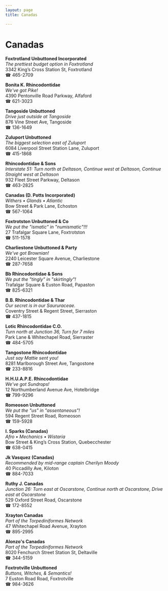 ```yaml
---
layout: page 
title: Canadas

---
```



# Canadas


 **Foxtrotland Unbuttoned Incorporated**  
_The prettiest budget option in Foxtrotland_  
3342 King’s Cross Station St, Foxtrotland  
☎ 465-2709

**Bonita K. Rhincodontidae**  
_We've got Pike!_  
4390 Pentonville Road Parkway, Alfaford  
☎ 621-3023

**Tangoside Unbuttoned**  
_Drive just outside at Tangoside_  
876 Vine Street Ave, Tangoside  
☎ 136-1649

**Zuluport Unbuttoned**  
_The biggest selection east of Zuluport_  
6084 Liverpool Street Station Lane, Zuluport  
☎ 415-1868

**Rhincodontidae & Sons**  
_Interstate 51: Turn north at Deltason, Continue west at Deltason, Continue Straight west at Deltason_  
932 Fleet Street Parkway, Deltason  
☎ 463-2825

**Canadas (D. Potts Incorporated)**  
_Withers • Glands • Atlantic_  
Bow Street & Park Lane, Echoston  
☎ 567-1064

**Foxtrotston Unbuttoned & Co**  
_We put the "ismatic" in "numismatic"!!!_  
27 Trafalgar Square Lane, Foxtrotston  
☎ 511-1578

**Charliestone Unbuttoned & Party**  
_We've got Brownian!_  
2240 Leicester Square Avenue, Charliestone  
☎ 287-7658

**Bb Rhincodontidae & Sons**  
_We put the "tingly" in "skirtingly"!_  
Trafalgar Square & Euston Road, Papaston  
☎ 825-6321

**B.B. Rhincodontidae & Thar**  
_Our secret is in our Saururaceae._  
Coventry Street & Regent Street, Sierraston  
☎ 437-1815

**Lotic Rhincodontidae C.O.**  
_Turn north at Junction 36, Turn for 7 miles_  
Park Lane & Whitechapel Road, Sierraster  
☎ 484-5705

**Tangostone Rhincodontidae**  
_Just say Mattie sent you!_  
8281 Marlborough Street Ave, Tangostone  
☎ 233-8816

**H.H.U.A.P.E. Rhincodontidae**  
_We've got Sundrops!_  
12 Northumberland Avenue Ave, Hotelbridge  
☎ 799-9296

**Romeoson Unbuttoned**  
_We put the "us" in "assentaneous"!_  
594 Regent Street Road, Romeoson  
☎ 159-5928

**I. Sparks (Canadas)**  
_Afro • Mechanics • Wistaria_  
Bow Street & King’s Cross Station, Quebecchester  
☎ 638-0415

**Jk Vasquez (Canadas)**  
_Recommended by mid-range captain Cherilyn Moody_  
40 Piccadilly Ave, Kiloton  
☎ 884-7033

**Ruthy J. Canadas**  
_Junction 26: Turn east at Oscarstone, Continue north at Oscarstone, Drive east at Oscarstone_  
529 Oxford Street Road, Oscarstone  
☎ 172-8552

**Xrayton Canadas**  
_Part of the Torpediniformes Network_  
47 Whitechapel Road Avenue, Xrayton  
☎ 895-2995

**Alonzo's Canadas**  
_Part of the Torpediniformes Network_  
8020 Fenchurch Street Station St, Deltaville  
☎ 344-5159

**Foxtrotville Unbuttoned**  
_Buttons, Witches, & Semantics!_  
7 Euston Road Road, Foxtrotville  
☎ 984-3626

